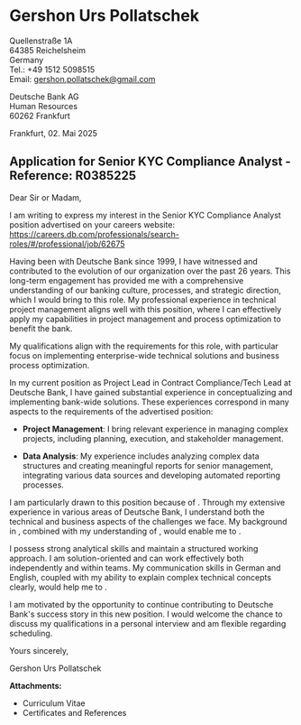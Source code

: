 # Gershon Urs Pollatschek
Quellenstraße 1A  
64385 Reichelsheim  
Germany  
Tel.: +49 1512 5098515  
Email: gershon.pollatschek@gmail.com

Deutsche Bank AG  
Human Resources  
60262 Frankfurt  

Frankfurt, 02. Mai 2025

## Application for Senior KYC Compliance Analyst - Reference: R0385225

Dear Sir or Madam,

I am writing to express my interest in the Senior KYC Compliance Analyst position  advertised on your careers website: https://careers.db.com/professionals/search-roles/#/professional/job/62675

Having been with Deutsche Bank since 1999, I have witnessed and contributed to the evolution of our organization over the past 26 years. This long-term engagement has provided me with a comprehensive understanding of our banking culture, processes, and strategic direction, which I would bring to this role. My professional experience in technical project management aligns well with this position, where I can effectively apply my capabilities in project management and process optimization to benefit the bank.

My qualifications align with the requirements for this role, with particular focus on implementing enterprise-wide technical solutions and business process optimization.

In my current position as Project Lead in Contract Compliance/Tech Lead at Deutsche Bank, I have gained substantial experience in conceptualizing and implementing bank-wide solutions. These experiences correspond in many aspects to the requirements of the advertised position:

- **Project Management**: I bring relevant experience in managing complex projects, including planning, execution, and stakeholder management.

- **Data Analysis**: My experience includes analyzing complex data structures and creating meaningful reports for senior management, integrating various data sources and developing automated reporting processes.



I am particularly drawn to this position because of . Through my extensive experience in various areas of Deutsche Bank, I understand both the technical and business aspects of the challenges we face. My background in , combined with my understanding of , would enable me to .

I possess strong analytical skills and maintain a structured working approach. I am solution-oriented and can work effectively both independently and within teams. My communication skills in German and English, coupled with my ability to explain complex technical concepts clearly, would help me to .

I am motivated by the opportunity to continue contributing to Deutsche Bank's success story in this new position. I would welcome the chance to discuss my qualifications in a personal interview and am flexible regarding scheduling.

Yours sincerely,

Gershon Urs Pollatschek

**Attachments:**
- Curriculum Vitae
- Certificates and References